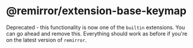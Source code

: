 # @remirror/extension-base-keymap

Deprecated - this functionality is now one of the `builtin` extensions. You can go ahead and remove this. Everything should work as before if you're on the latest version of `remirror`.
